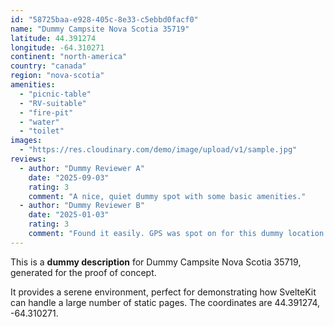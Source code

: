 ```yaml
---
id: "58725baa-e928-405c-8e33-c5ebbd0facf0"
name: "Dummy Campsite Nova Scotia 35719"
latitude: 44.391274
longitude: -64.310271
continent: "north-america"
country: "canada"
region: "nova-scotia"
amenities:
  - "picnic-table"
  - "RV-suitable"
  - "fire-pit"
  - "water"
  - "toilet"
images:
  - "https://res.cloudinary.com/demo/image/upload/v1/sample.jpg"
reviews:
  - author: "Dummy Reviewer A"
    date: "2025-09-03"
    rating: 3
    comment: "A nice, quiet dummy spot with some basic amenities."
  - author: "Dummy Reviewer B"
    date: "2025-01-03"
    rating: 3
    comment: "Found it easily. GPS was spot on for this dummy location."
---
```


This is a **dummy description** for Dummy Campsite Nova Scotia 35719, generated for the proof of concept.

It provides a serene environment, perfect for demonstrating how SvelteKit can handle a large number of static pages. The coordinates are 44.391274, -64.310271.
